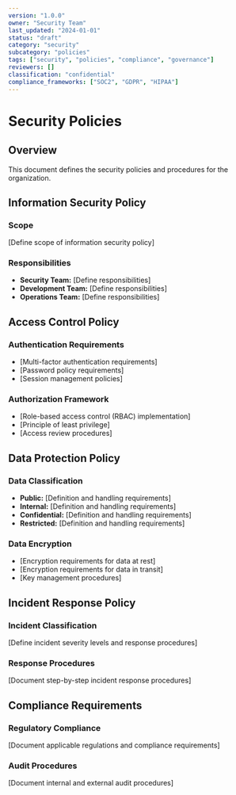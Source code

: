 ```yaml
---
version: "1.0.0"
owner: "Security Team"
last_updated: "2024-01-01"
status: "draft"
category: "security"
subcategory: "policies"
tags: ["security", "policies", "compliance", "governance"]
reviewers: []
classification: "confidential"
compliance_frameworks: ["SOC2", "GDPR", "HIPAA"]
---
```


# Security Policies


## Overview

This document defines the security policies and procedures for the organization.


## Information Security Policy

### Scope

[Define scope of information security policy]

### Responsibilities

- **Security Team:** [Define responsibilities]
- **Development Team:** [Define responsibilities]
- **Operations Team:** [Define responsibilities]


## Access Control Policy

### Authentication Requirements

- [Multi-factor authentication requirements]
- [Password policy requirements]
- [Session management policies]

### Authorization Framework

- [Role-based access control (RBAC) implementation]
- [Principle of least privilege]
- [Access review procedures]


## Data Protection Policy

### Data Classification

- **Public:** [Definition and handling requirements]
- **Internal:** [Definition and handling requirements]
- **Confidential:** [Definition and handling requirements]
- **Restricted:** [Definition and handling requirements]

### Data Encryption

- [Encryption requirements for data at rest]
- [Encryption requirements for data in transit]
- [Key management procedures]


## Incident Response Policy

### Incident Classification

[Define incident severity levels and response procedures]

### Response Procedures

[Document step-by-step incident response procedures]


## Compliance Requirements

### Regulatory Compliance

[Document applicable regulations and compliance requirements]

### Audit Procedures

[Document internal and external audit procedures]
